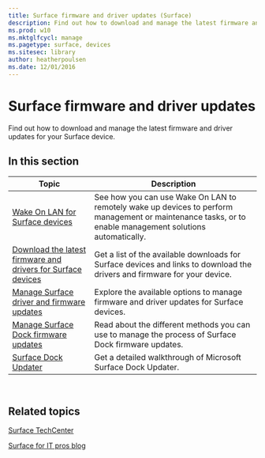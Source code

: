```yaml
---
title: Surface firmware and driver updates (Surface)
description: Find out how to download and manage the latest firmware and driver updates for your Surface device.
ms.prod: w10
ms.mktglfcycl: manage
ms.pagetype: surface, devices
ms.sitesec: library
author: heatherpoulsen
ms.date: 12/01/2016
---
```


# Surface firmware and driver updates

Find out how to download and manage the latest firmware and driver updates for your Surface device.

## In this section

| Topic | Description |
| --- | --- |
|[Wake On LAN for Surface devices](wake-on-lan-for-surface-devices.md) | See how you can use Wake On LAN to remotely wake up devices to perform management or maintenance tasks, or to enable management solutions automatically. |
| [Download the latest firmware and drivers for Surface devices](deploy-the-latest-firmware-and-drivers-for-surface-devices.md)| Get a list of the available downloads for Surface devices and links to download the drivers and firmware for your device.| 
| [Manage Surface driver and firmware updates](manage-surface-pro-3-firmware-updates.md)| Explore the available options to manage firmware and driver updates for Surface devices.|
| [Manage Surface Dock firmware updates](manage-surface-dock-firmware-updates.md)| Read about the different methods you can use to manage the process of Surface Dock firmware updates.|
| [Surface Dock Updater](surface-dock-updater.md)| Get a detailed walkthrough of Microsoft Surface Dock Updater.|
 

## Related topics

[Surface TechCenter](https://technet.microsoft.com/windows/surface)

[Surface for IT pros blog](http://blogs.technet.com/b/surface/)

 

 





